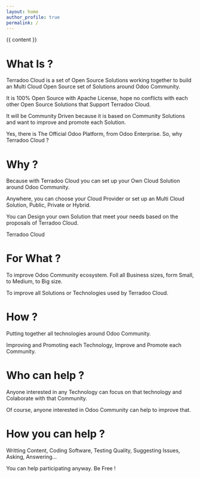 ```yaml
---
layout: home
author_profile: true
permalink: /
---
```


{{ content }}

What Is ?
=========

Terradoo Cloud is a set of Open Source Solutions working together to build an Multi Cloud Open Source set of Solutions around Odoo Community.

It is 100% Open Source with Apache License, hope no conflicts with each other Open Source Solutions that Support Terradoo Cloud.

It will be Community Driven because it is based on Community Solutions and want to improve and promote each Solution.

Yes, there is The Official Odoo Platform, from Odoo Enterprise. So, why Terradoo Cloud ?


Why ?
=====

Because with Terradoo Cloud you can set up your Own Cloud Solution around Odoo Community.

Anywhere, you can choose your Cloud Provider or set up an Multi Cloud Solution, Public, Private or Hybrid.

You can Design your own Solution that meet your needs based on the proposals of Terradoo Cloud.

Terradoo Cloud 


For What ?
==========

To improve Odoo Community ecosystem. Foll all Business sizes, form Small, to Medium, to Big size.

To improve all Solutions or Technologies used by Terradoo Cloud.


How ?
=====

Putting together all technologies around Odoo Community.

Improving and Promoting each Technology, Improve and Promote each Community.


Who can help ?
==============

Anyone interested in any Technology can focus on that technology and Colaborate with that Community.

Of course, anyone interested in Odoo Community can help to improve that.


How you can help ?
==================

Writting Content, Coding Software, Testing Quality, Suggesting Issues, Asking, Answering...

You can help participating anyway. Be Free !